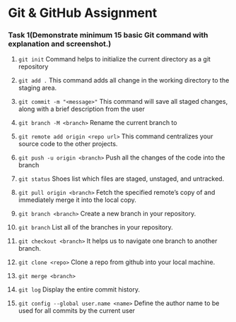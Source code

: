 # Git & GitHub Assignment

### Task 1(Demonstrate minimum 15 basic Git command with explanation and screenshot.)
1. `git init`
Command helps to initialize the current directory as a git repository
![]()

2. `git add .`
This command adds all change in the working directory to the staging area.
![]()

3. `git commit -m "<message>"`
This command will save all staged changes, along with a brief description from the user
![]()

4. `git branch -M <branch>`
Rename the current branch to <branch>
![]()

5. `git remote add origin <repo url>`
This command centralizes your source code to the other projects.
![]()

6. `git push -u origin <branch>`
Push all the changes of the code into the branch
![]()

7. `git status`
Shoes list which files are staged, unstaged, and untracked.
![]()

8. `git pull origin <branch>`
Fetch the specified remote’s copy of <branch> and
immediately merge it into the local copy.
![]()

9. `git branch <branch>`
Create a new branch in your repository.
![]()

10. `git branch`
List all of the branches in your repository.
![]()

11. `git checkout <branch>`
It helps us to navigate one branch to another branch.
![]()

12. `git clone <repo>`
Clone a repo from github into your local machine.
![]()

13. `git merge <branch>`

14. `git log`
Display the entire commit history.
![]()

15. `git config --global user.name <name>`
Define the author name to be used for all commits by the current user
![]()